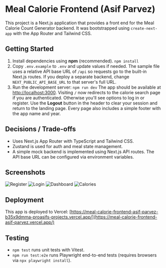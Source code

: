# Meal Calorie Frontend (Asif Parvez)

This project is a Next.js application that provides a front end for the Meal Calorie Count Generator backend.
It was bootstrapped using `create-next-app` with the App Router and Tailwind CSS.

## Getting Started

1. Install dependencies using **npm** (recommended).
   ```npm install```
2. Copy `.env.example` to `.env` and update values if needed. The sample file
   <!-- points to the built-in API routes under `/api`. -->
   uses a relative API base URL of `/api` so requests go to the built-in
   Next.js routes. If you deploy a separate backend, change
   `NEXT_PUBLIC_API_BASE_URL` to that server's full URL.
3. Run the development server:
   ```npm run dev```
   The app should be available at [http://localhost:3000](http://localhost:3000).
   Visiting `/` now redirects to the calorie search page if you are
   authenticated. Otherwise you'll see options to log in or register.
   Use the **Logout** button in the header to clear your session and return to the landing page.
   Every page also includes a simple footer with the app name and year.

## Decisions / Trade-offs
- Uses Next.js App Router with TypeScript and Tailwind CSS.
- Zustand is used for auth and meal state management.
- A simple mock backend is implemented using Next.js API routes.
  The API base URL can be configured via environment variables.

## Screenshots
![Register](public/screenshots/register.png)
![Login](public/screenshots/login.png)
![Dashboard](public/screenshots/dashboard.png)
![Calories](public/screenshots/calories.png)

## Deployment
This app is deployed to Vercel: [https://meal-calorie-frontend-asif-parvez-b35x9dmma-proasifs-projects.vercel.app/](https://meal-calorie-frontend-asif-parvez.vercel.app/)

## Testing
- `npm test` runs unit tests with Vitest.
- `npm run test:e2e` runs Playwright end-to-end tests (requires browsers via `npx playwright install`).
